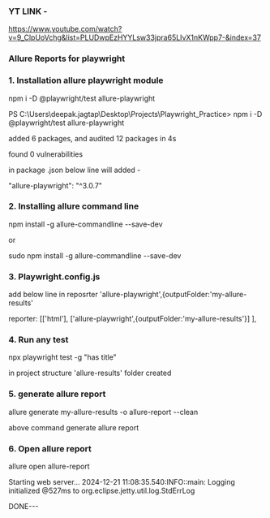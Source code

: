 ### YT LINK - 
https://www.youtube.com/watch?v=9_ClpUoVchg&list=PLUDwpEzHYYLsw33jpra65LIvX1nKWpp7-&index=37



### Allure Reports for playwright

### 1. Installation allure playwright module

npm i -D @playwright/test allure-playwright


PS C:\Users\deepak.jagtap\Desktop\Projects\Playwright_Practice> npm i -D @playwright/test allure-playwright

added 6 packages, and audited 12 packages in 4s

found 0 vulnerabilities


in package .json below line will added -

"allure-playwright": "^3.0.7"


### 2. Installing allure command line 

npm install -g allure-commandline --save-dev 

or 

sudo npm install -g allure-commandline --save-dev

### 3. Playwright.config.js

add below line in reposrter
'allure-playwright',{outputFolder:'my-allure-results'


reporter: [['html'],
            ['allure-playwright',{outputFolder:'my-allure-results'}]
          ],

### 4. Run any test

npx playwright test -g "has title"  

in project structure 'allure-results' folder created 

### 5. generate allure report

allure generate my-allure-results -o allure-report --clean

above command generate allure report

### 6. Open allure report

allure open allure-report

Starting web server...
2024-12-21 11:08:35.540:INFO::main: Logging initialized @527ms to org.eclipse.jetty.util.log.StdErrLog

DONE---
